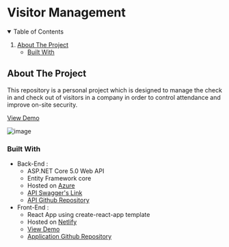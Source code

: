 # Visitor Management

<details open="open">
  <summary>Table of Contents</summary>
  <ol>
    <li>
      <a href="#about-the-project">About The Project</a>
      <ul>
        <li><a href="#built-with">Built With</a></li>
      </ul>
    </li>
  </ol>
</details>

<!-- ABOUT THE PROJECT -->
## About The Project

This repository is a personal project which is designed to manage the check in and check out of visitors in a company in order to control attendance and improve on-site security.

[View Demo](https://visitor-management.netlify.app/)

![image](https://user-images.githubusercontent.com/66758548/117956424-4d750100-b319-11eb-8aad-fe7a5731b807.png)


### Built With

* Back-End : 
  * ASP.NET Core 5.0 Web API
  * Entity Framework core
  * Hosted on [Azure](https://azure.microsoft.com/) 
  * [API Swagger's Link](https://visitor-management-api.azurewebsites.net/swagger/index.html)
  * [API Github Repository](https://github.com/Mimi-Git/visitor-management/tree/main/visitor-management-api)
* Front-End : 
  * React App using create-react-app template 
  * Hosted on [Netlify](https://www.netlify.com/)
  * [View Demo](https://visitor-management.netlify.app/)
  * [Application Github Repository](https://github.com/Mimi-Git/visitor-management/tree/main/visitor-management-front)